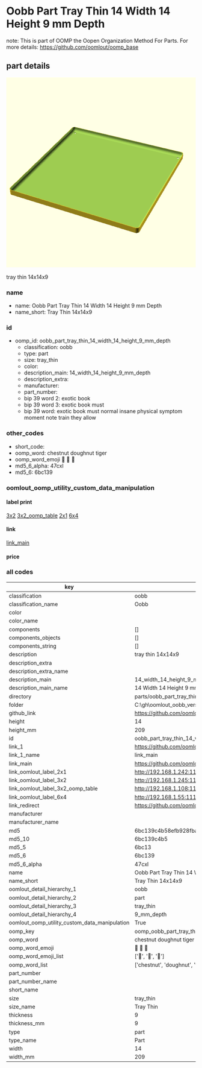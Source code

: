 # Oobb Part Tray Thin 14 Width 14 Height 9 mm Depth  

note: This is part of OOMP the Oopen Organization Method For Parts. For more details: https://github.com/oomlout/oomp_base

##  part details
  

[![](3dpr.png)](3dpr.png)

tray thin 14x14x9



### name
* name: Oobb Part Tray Thin 14 Width 14 Height 9 mm Depth
* name_short: Tray Thin 14x14x9 
### id
* oomp_id: oobb_part_tray_thin_14_width_14_height_9_mm_depth
  * classification: oobb
  * type: part
  * size: tray_thin
  * color: 
  * description_main: 14_width_14_height_9_mm_depth
  * description_extra: 
  * manufacturer: 
  * part_number: 
  * bip 39 word 2: exotic book
  * bip 39 word 3: exotic book must
  * bip 39 word: exotic book must normal insane physical symptom moment note train they allow

### other_codes
* short_code: 
* oomp_word: chestnut doughnut tiger
* oomp_word_emoji :chestnut: :doughnut: :tiger:
* md5_6_alpha: 47cxl
* md5_6: 6bc139






### oomlout_oomp_utility_custom_data_manipulation
#### label print
[3x2](http://192.168.1.245:1112/?label=oomp%2047cxl)
[3x2_oomp_table](http://192.168.1.108:1112/?label=oomp%2047cxl)
[2x1](http://192.168.1.242:1112/?label=oomp%2047cxl)
[6x4](http://192.168.1.55:1112/?label=oomp%2047cxl)    

#### link

[link_main](https://github.com/oomlout/oomlout_oobb_version_4_generated_parts/tree/main/navigation_oomp/oobb/part/tray_thin/14_width_14_height_9_mm_depth/part)                              

#### price







### all codes 
| key | value |  
| --- | --- |  
| classification | oobb |  
| classification_name | Oobb |  
| color |  |  
| color_name |  |  
| components | [] |  
| components_objects | [] |  
| components_string | [] |  
| description | tray thin 14x14x9 |  
| description_extra |  |  
| description_extra_name |  |  
| description_main | 14_width_14_height_9_mm_depth |  
| description_main_name | 14 Width 14 Height 9 mm Depth |  
| directory | parts/oobb_part_tray_thin_14_width_14_height_9_mm_depth |  
| folder | C:\gh\oomlout_oobb_version_4_generated_parts\parts\oobb_part_tray_thin_14_width_14_height_9_mm_depth |  
| github_link | https://github.com/oomlout/oomlout_oomp_part_src/tree/main/parts/oobb_part_tray_thin_14_width_14_height_9_mm_depth |  
| height | 14 |  
| height_mm | 209 |  
| id | oobb_part_tray_thin_14_width_14_height_9_mm_depth |  
| link_1 | https://github.com/oomlout/oomlout_oobb_version_4_generated_parts/tree/main/navigation_oomp/oobb/part/tray_thin/14_width_14_height_9_mm_depth/part |  
| link_1_name | link_main |  
| link_main | https://github.com/oomlout/oomlout_oobb_version_4_generated_parts/tree/main/navigation_oomp/oobb/part/tray_thin/14_width_14_height_9_mm_depth/part |  
| link_oomlout_label_2x1 | http://192.168.1.242:1112/?label=oomp%2047cxl |  
| link_oomlout_label_3x2 | http://192.168.1.245:1112/?label=oomp%2047cxl |  
| link_oomlout_label_3x2_oomp_table | http://192.168.1.108:1112/?label=oomp%2047cxl |  
| link_oomlout_label_6x4 | http://192.168.1.55:1112/?label=oomp%2047cxl |  
| link_redirect | https://github.com/oomlout/oomlout_oobb_version_4_generated_parts/tree/main/parts/oobb_tray_thin_14_14_09 |  
| manufacturer |  |  
| manufacturer_name |  |  
| md5 | 6bc139c4b58efb928fba796324066280 |  
| md5_10 | 6bc139c4b5 |  
| md5_5 | 6bc13 |  
| md5_6 | 6bc139 |  
| md5_6_alpha | 47cxl |  
| name | Oobb Part Tray Thin 14 Width 14 Height 9 mm Depth |  
| name_short | Tray Thin 14x14x9  |  
| oomlout_detail_hierarchy_1 | oobb |  
| oomlout_detail_hierarchy_2 | part |  
| oomlout_detail_hierarchy_3 | tray_thin |  
| oomlout_detail_hierarchy_4 | 9_mm_depth |  
| oomlout_oomp_utility_custom_data_manipulation | True |  
| oomp_key | oomp_oobb_part_tray_thin_14_width_14_height_9_mm_depth |  
| oomp_word | chestnut doughnut tiger |  
| oomp_word_emoji | :chestnut: :doughnut: :tiger: |  
| oomp_word_emoji_list | [':chestnut:', ':doughnut:', ':tiger:'] |  
| oomp_word_list | ['chestnut', 'doughnut', 'tiger'] |  
| part_number |  |  
| part_number_name |  |  
| short_name |  |  
| size | tray_thin |  
| size_name | Tray Thin |  
| thickness | 9 |  
| thickness_mm | 9 |  
| type | part |  
| type_name | Part |  
| width | 14 |  
| width_mm | 209 |  
